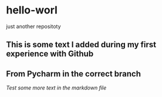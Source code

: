 # hello-worl
just another repositoty

This is some text I added during my first experience with Github
----------------------------------------------------------------
 ## From Pycharm in the correct branch
 
 *Test some more text in the markdown file*